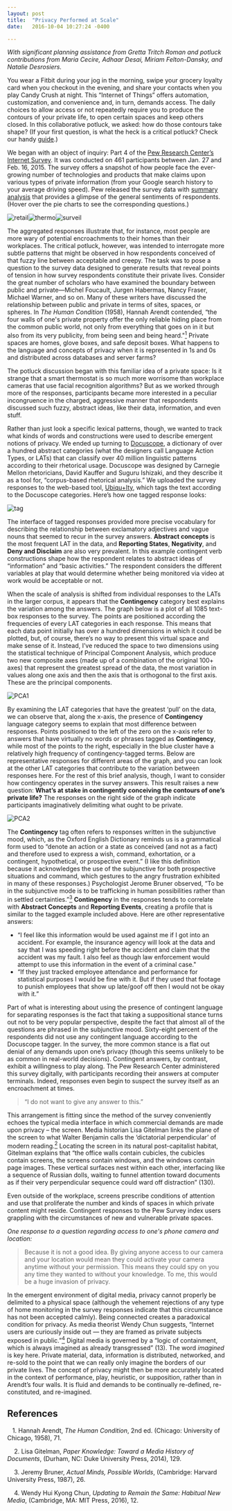 ```yaml
---
layout: post
title:  "Privacy Performed at Scale"
date:   2016-10-04 10:27:24 -0400

---
```

*With significant planning assistance from Gretta Tritch Roman and potluck contributions from Maria Cecire, Adhaar Desai, Miriam Felton-Dansky, and Natalie Desrosiers.*

You wear a Fitbit during your jog in the morning, swipe your grocery loyalty card when you checkout in the evening, and share your contacts when you play Candy Crush at night. This “Internet of Things” offers automation, customization, and convenience and, in turn, demands access. The daily choices to allow access or not repeatedly require you to produce the contours of your private life, to open certain spaces and keep others closed. In this collaborative potluck, we asked: how do those contours take shape? (If your first question, is what the heck is a critical potluck? Check our handy [guide]({{site.baseurl}}/criticalPotluck.html).) 

We began with an object of inquiry: Part 4 of the [Pew Research Center’s Internet Survey](http://www.pewinternet.org/datasets/jan-27-feb-16-2015-privacy-panel-4/). It was conducted on 461 participants between Jan. 27 and Feb. 16, 2015. The survey offers a snapshot of how people face the ever-growing number of technologies and products that make claims upon various types of private information (from your Google search history to your average driving speed). Pew released the survey data with [summary analysis](http://www.pewinternet.org/2016/01/14/privacy-and-information-sharing/) that provides a glimpse of the general sentiments of respondents. (Hover over the pie charts to see the corresponding questions.)

![retail]({{site.baseurl}}/assets/retLoyPie.png "A grocery store has offered you a free loyalty card that will save you money on your purchases. In exchange the store will keep track of your shopping habits and sell this data to third parties. Would this scenario be acceptable to you, or not? ")![thermo]({{site.baseurl}}/assets/smartThermoPie2.png "A new technology company has created an inexpensive thermostat sensor for your house that would learn about your temperature zone and movements around the house and potentially save you on your energy bill. It is programmable remotely in return for sharing data about some of the basic activities that take place in your house like when people are there and when they move from room to room. Would this be acceptable or not?")![surveil]({{site.baseurl}}/assets/surCamPie.png  "Several co-workers of yours have recently had personal belongings stolen from your workplace, and the company is planning to instal high-resolution security cameras that use facial recognition technology to help identify the thieves and make the workplace more secure. The footage would stay on file as long as the company wishes to retain it, and could be used to track various measures of employee attendance and performance. Would this be acceptable to you or not? ")

The aggregated responses illustrate that, for instance, most people are more wary of potential encroachments to their homes than their workplaces. The critical potluck, however, was intended to interrogate more subtle patterns that might be observed in how respondents conceived of that fuzzy line between acceptable and creepy. The task was to pose a question to the survey data designed to generate results that reveal points of tension in how survey respondents constitute their private lives.  Consider the great number of scholars who have examined the boundary between public and private—Michel Foucault, Jurgen Habermas, Nancy Fraser, Michael Warner, and so on. Many of these writers have discussed the relationship between public and private in terms of sites, spaces, or spheres. In *The Human Condition* (1958), Hannah Arendt contended, “the four walls of one's private property offer the only reliable hiding place from the common public world, not only from everything that goes on in it but also from its very publicity, from being seen and being heard."[<sup>1</sup>](#fn0)<a href='#fn0'></a> Private spaces are homes, glove boxes, and safe deposit boxes. What happens to the language and concepts of privacy when it is represented in 1s and 0s and distributed across databases and server farms? 


The potluck discussion began with this familiar idea of a private space: Is it strange that a smart thermostat is so much more worrisome than workplace cameras that use facial recognition algorithms? But as we worked through more of the responses, participants became more interested in a peculiar incongruence in the  charged, aggressive manner that respondents discussed such fuzzy, abstract ideas, like their data, information, and even stuff. 

Rather than just look a specific lexical patterns, though, we wanted to track what kinds of words and constructions were used to describe emergent notions of privacy. We ended up turning to [Docuscope](http://www.cmu.edu/dietrich/english/research/docuscope.html), a dictionary of over a hundred abstract categories (what the designers call Language Action Types, or LATs) that can classify over 40 million linguistic patterns according to their rhetorical usage. Docuscope was designed by Carnegie Mellon rhetoricians, David Kauffer and Suguru Ishizaki, and they describe it as a tool for, “corpus-based rhetorical analysis.” We uploaded the survey responses to the web-based tool, [Ubiqu+Ity](http://vep.cs.wisc.edu/ubiq/), which tags the text according to the Docuscope categories. Here’s how one tagged response looks: 

![tag]({{site.baseurl}}/assets/docu_tag.png)

The interface of tagged responses provided more precise vocabulary for describing the relationship between exclamatory adjectives and vague nouns that seemed to recur in the survey answers. **Abstract concepts** is the most frequent LAT in the data, and **Reporting States**, **Negativity**, and **Deny and Disclaim** are also very prevalent. In this example contingent verb constructions shape how the respondent relates to abstract ideas of “information” and “basic activities.”  The respondent considers the different variables at play that would determine whether being monitored via video at work would be acceptable or not. 

When the scale of analysis is shifted from individual responses to the LATs in the larger corpus, it appears that the **Contingency** category best explains the variation among the answers. The graph below is a plot of all 1085 text-box responses to the survey. The points are positioned according the frequencies of every LAT categories in each response. This means that each data point initially has over a hundred dimensions in which it could be plotted, but, of course, there’s no way to present this virtual space and make sense of it. Instead, I’ve reduced the space to two dimensions using the statistical technique of Principal Component Analysis, which produce two new composite axes (made up of a combination of the original 100+ axes) that represent the greatest spread of the data, the most variation in values along one axis and then the axis that is orthogonal to the first axis. These are the principal components. 
 
![PCA1]({{site.baseurl}}/assets/privacySurvey_pca2.png)

By examining the LAT categories that have the greatest ‘pull’ on the data, we can observe that, along the x-axis, the presence of **Contingency** language category seems to explain that most difference between responses. Points positioned to the left of the zero on the x-axis refer to answers that have virtually no words or phrases tagged as **Contingency**, while most of the points to the right, especially in the blue cluster have a relatively high frequency of contingency-tagged terms. Below are representative responses for different areas of the graph, and you can look at the other LAT categories that contribute to the variation between responses here. For the rest of this brief analysis, though, I want to consider how contingency operates in the survey answers. This result raises a new question: **What’s at stake in contingently conceiving the contours of one’s private life?** The responses on the right side of the graph indicate participants imaginatively delimiting what ought to be private. 

![PCA2]({{site.baseurl}}/assets/pca-quote.png)

The **Contingency** tag often refers to responses written in the subjunctive mood, which, as the Oxford English Dictionary reminds us is a grammatical form used to “denote an action or a state as conceived (and not as a fact) and therefore used to express a wish, command, exhortation, or a contingent, hypothetical, or prospective event.” (I like this definition because it acknowledges the use of the subjunctive for both prospective situations and command, which gestures to the angry frustration exhibited in many of these responses.) Psychologist Jerome Bruner observed, “To be in the subjunctive mode is to be trafficking in human possibilities rather than in settled certainties.”[<sup>3</sup>](#fn2)<a href='#fn2'></a> **Contingency** in the responses tends to correlate with **Abstract Concepts** and **Reporting Events**, creating a profile that is similar to the tagged example included above. Here are other representative answers:

- “I feel like this information would be used against me if I got into an accident. For example, the insurance agency will look at the data and say that I was speeding right before the accident and claim that the accident was my fault. I also feel as though law enforcement would attempt to use this information in the event of a criminal case."
- “If they just tracked employee attendance and performance for statistical purposes I would be fine with it. But if they used that footage to punish employees that show up late/goof off then I would not be okay with it.”

Part of what is interesting about using the presence of contingent language for separating responses is the fact that taking a suppositional stance turns out not to be very popular perspective, despite the fact that almost all of the questions are phrased in the subjunctive mood. Sixty-eight percent of the respondents did not use any contingent language according to the Docuscope tagger. In the survey, the more common stance is a flat out denial of any demands upon one’s privacy (though this seems unlikely to be as common in real-world decisions). Contingent answers, by contrast, exhibit a willingness to play along. The Pew Research Center administered this survey digitally, with participants recording their answers at computer terminals. Indeed, responses even begin to suspect the survey itself as an encroachment at times. 

>“I do not want to give any answer to this.” 

This arrangement is fitting since the method of the survey conveniently echoes the typical media interface in which commercial demands are made upon privacy – the screen. Media historian Lisa Gitelman links the plane of the screen to what Walter Benjamin calls the ‘dictatorial perpendicular’ of modern reading.[<sup>2</sup>](#fn1)<a href='#fn1'></a> Locating the screen in its natural post-capitalist habitat, Gitelman explains that “the office walls contain cubicles, the cubicles contain screens, the screens contain windows, and the windows contain page images. These vertical surfaces nest within each other, interfacing like a sequence of Russian dolls, waiting to funnel attention toward documents as if their very perpendicular sequence could ward off distraction” (130). 

Even outside of the workplace, screens prescribe conditions of attention and use that proliferate the number and kinds of spaces in which private content might reside. Contingent responses to the Pew Survey index users grappling with the circumstances of new and vulnerable private spaces. 

*One response to a question regarding access to one's phone camera and location:*

> Because it is not a good idea. By giving anyone access to our camera and your location would mean they could activate your camera anytime without your permission. This means they could spy on you any time they wanted to without your knowledge. To me, this would be a huge invasion of privacy.

In the emergent environment of digital media, privacy cannot properly be delimited to a physical space (although the vehement rejections of any type of home monitoring in the survey responses indicate that this circumstance has not been accepted calmly). Being connected creates a paradoxical condition for privacy. As media theorist Wendy Chun suggests, “Internet users are curiously inside out — they are framed as private subjects exposed in public.”[<sup>4</sup>](#fn3)<a href='#fn3'></a> Digital media is governed by a “logic of containment, which is always imagined as already transgressed” (13). The word *imagined* is key here. Private material, data, information is distributed, networked, and re-sold to the point that we can really only imagine the borders of our private lives. The concept of privacy might then be more accurately located in the context of performance, play, heuristic, or supposition, rather than in Arendt’s four walls. It is fluid and demands to be continually re-defined, re-constituted, and re-imagined. 


## References

<a id='fn0'></a> 
&nbsp; &nbsp;1. Hannah Arendt, *The Human Condition*, 2nd ed. (Chicago: University of Chicago, 1958), 71.  

<a id='fn1'></a> 
&nbsp; &nbsp; 2. Lisa Gitelman, *Paper Knowledge: Toward a Media History of Documents*, (Durham, NC: Duke University Press, 2014), 129.

<a id='fn2'></a> 
&nbsp; &nbsp; 3. Jeremy Bruner, *Actual Minds, Possible Worlds*, (Cambridge: Harvard University Press, 1987), 26.

<a id='fn3'></a> 
&nbsp; &nbsp; 4. Wendy Hui Kyong Chun, *Updating to Remain the Same: Habitual New Media*, (Cambridge, MA: MIT Press, 2016), 12.

<table style="border-style: hidden; border-collapse: collapse;">

